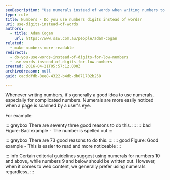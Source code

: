 ```yaml
---
seoDescription: "Use numerals instead of words when writing numbers to improve readability and noticeability on your webpage."
type: rule
title: Numbers - Do you use numbers digits instead of words?
uri: use-digits-instead-of-words
authors:
  - title: Adam Cogan
    url: https://www.ssw.com.au/people/adam-cogan
related:
  - make-numbers-more-readable
redirects:
  - do-you-use-words-instead-of-digits-for-low-numbers
  - use-words-instead-of-digits-for-low-numbers
created: 2016-04-21T05:57:12.000Z
archivedreason: null
guid: cacddfdb-8ee8-4322-b4db-db071702b258

---
```


Whenever writing numbers, it's generally a good idea to use numerals, especially for complicated numbers. Numerals are more easily noticed when a page is scanned by a user's eye.

For example: 

<!--endintro-->

::: greybox
There are seventy three good reasons to do this.
:::
::: bad
Figure: Bad example - The number is spelled out
:::

::: greybox
There are 73 good reasons to do this.
:::
::: good
Figure: Good example - This is easier to read and more noticeable
:::

::: info
Certain editorial guidelines suggest using numerals for numbers 10 and above, while numbers 9 and below should be written out. However, when it comes to web content, we generally prefer using numerals regardless.
:::
